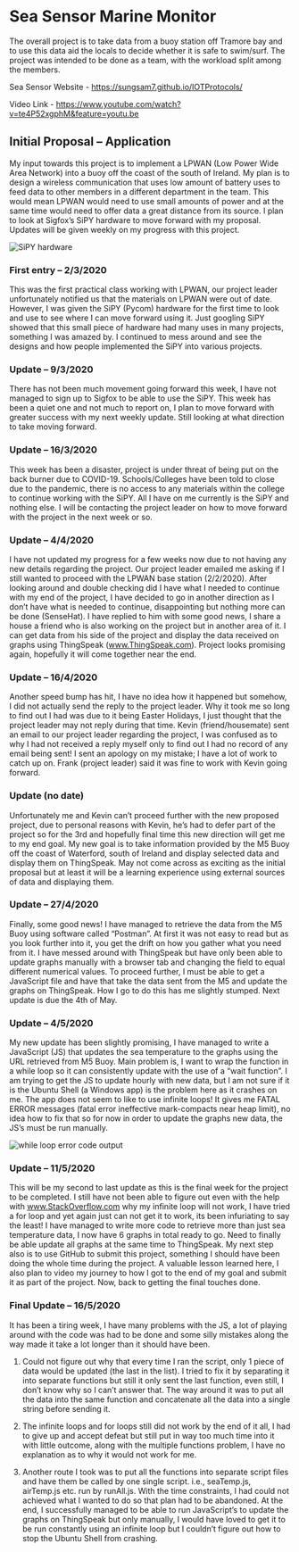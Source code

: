 # Sea Sensor Marine Monitor

The overall project is to take data from a buoy station off Tramore bay and to use this data aid the locals to decide whether it is safe to swim/surf. The project was intended to be done as a team, with the workload split among the members. 

Sea Sensor Website - https://sungsam7.github.io/IOTProtocols/

Video Link - https://www.youtube.com/watch?v=te4P52xgphM&feature=youtu.be

## Initial Proposal – Application

My input towards this project is to implement a LPWAN (Low Power Wide Area Network) into a buoy off the coast of the south of Ireland. My plan is to design a wireless communication that uses low amount of battery uses to feed data to other members in a different department in the team. This would mean LPWAN would need to use small amounts of power and at the same time would need to offer data a great distance from its source. I plan to look at Sigfox’s SiPY hardware to move forward with my proposal. Updates will be given weekly on my progress with this project.

![SiPY hardware](https://user-images.githubusercontent.com/47003202/82155608-1555f200-986e-11ea-819e-8725f7318e46.jpg)

### First entry – 2/3/2020

This was the first practical class working with LPWAN, our project leader unfortunately notified us that the materials on LPWAN were out of date. However, I was given the SiPY (Pycom) hardware for the first time to look and use to see where I can move forward using it. Just googling SiPY showed that this small piece of hardware had many uses in many projects, something I was amazed by. I continued to mess around and see the designs and how people implemented the SiPY into various projects.




### Update – 9/3/2020

There has not been much movement going forward this week, I have not managed to sign up to Sigfox to be able to use the SiPY. This week has been a quiet one and not much to report on, I plan to move forward with greater success with my next weekly update. Still looking at what direction to take moving forward. 

### Update – 16/3/2020
This week has been a disaster, project is under threat of being put on the back burner due to COVID-19. Schools/Colleges have been told to close due to the pandemic, there is no access to any materials within the college to continue working with the SiPY. All I have on me currently is the SiPY and nothing else. I will be contacting the project leader on how to move forward with the project in the next week or so. 

### Update – 4/4/2020
I have not updated my progress for a few weeks now due to not having any new details regarding the project. Our project leader emailed me asking if I still wanted to proceed with the LPWAN base station (2/2/2020). After looking around and double checking did I have what I needed to continue with my end of the project, I have decided to go in another direction as I don’t have what is needed to continue, disappointing but nothing more can be done (SenseHat). I have replied to him with some good news, I share a house a friend who is also working on the project but in another area of it.  I can get data from his side of the project and display the data received on graphs using ThingSpeak (www.ThingSpeak.com). Project looks promising again, hopefully it will come together near the end. 

### Update – 16/4/2020

Another speed bump has hit, I have no idea how it happened but somehow, I did not actually send the reply to the project leader. Why it took me so long to find out I had was due to it being Easter Holidays, I just thought that the project leader may not reply during that time. Kevin (friend/housemate) sent an email to our project leader regarding the project, I was confused as to why I had not received a reply myself only to find out I had no record of any email being sent! I sent an apology on my mistake; I have a lot of work to catch up on. Frank (project leader) said it was fine to work with Kevin going forward. 

### Update (no date) 

Unfortunately me and Kevin can’t proceed further with the new proposed project, due to personal reasons with Kevin, he’s had to defer part of the project so for the 3rd and hopefully final time this new direction will get me to my end goal. My new goal is to take information provided by the M5 Buoy off the coast of Waterford, south of Ireland and display selected data and display them on ThingSpeak. May not come across as exciting as the initial proposal but at least it will be a learning experience using external sources of data and displaying them.

### Update – 27/4/2020

Finally, some good news! I have managed to retrieve the data from the M5 Buoy using software called “Postman”. At first it was not easy to read but as you look further into it, you get the drift on how you gather what you need from it. I have messed around with ThingSpeak but have only been able to update graphs manually with a browser tab and changing the field to equal different numerical values. To proceed further, I must be able to get a JavaScript file and have that take the data sent from the M5 and update the graphs on ThingSpeak. How I go to do this has me slightly stumped. Next update is due the 4th of May. 

### Update – 4/5/2020

My new update has been slightly promising, I have managed to write a JavaScript (JS) that updates the sea temperature to the graphs using the URL retrieved from M5 Buoy. Main problem is, I want to wrap the function in a while loop so it can consistently update with the use of a “wait function”. I am trying to get the JS to update hourly with new data, but I am not sure if it is the Ubuntu Shell (a Windows app) is the problem here as it crashes on me. The app does not seem to like to use infinite loops! It gives me FATAL ERROR messages (fatal error ineffective mark-compacts near heap limit), no idea how to fix that so for now in order to update the graphs new data, the JS’s must be run manually. 

![while loop error code output](https://user-images.githubusercontent.com/47003202/82155644-4c2c0800-986e-11ea-8b87-0380124d26d3.png)


### Update – 11/5/2020

This will be my second to last update as this is the final week for the project to be completed. I still have not been able to figure out even with the help with www.StackOverflow.com why my infinite loop will not work, I have tried a for loop and yet again just can not get it to work, its been infuriating to say the least! I have managed to write more code to retrieve more than just sea temperature data, I now have 6 graphs in total ready to go. Need to finally be able update all graphs at the same time to ThingSpeak. My next step also is to use GitHub to submit this project, something I should have been doing the whole time during the project. A valuable lesson learned here, I also plan to video my journey to how I got to the end of my goal and submit it as part of the project. Now, back to getting the final touches done. 

### Final Update – 16/5/2020

It has been a tiring week, I have many problems with the JS, a lot of playing around with the code was had to be done and some silly mistakes along the way made it take a lot longer than it should have been.

   1.	Could not figure out why that every time I ran the script, only 1 piece of data would be updated (the last in the list). I tried to fix it by separating it into separate functions but still it only sent the last function, even still, I don’t know why so I can’t answer that. The way around it was to put all the data into the same function and concatenate all the data into a single string before sending it.

  2.	The infinite loops and for loops still did not work by the end of it all, I had to give up and accept defeat but still put in way too much time into it with little outcome, along with the multiple functions problem, I have no explanation as to why it would not work for me. 

  3.	Another route I took was to put all the functions into separate script files and have them be called by one single script. i.e., seaTemp.js, airTemp.js etc. run by runAll.js. With the time constraints, I had could not achieved what I wanted to do so that plan had to be abandoned.
At the end, I successfully managed to be able to run JavaScript’s to update the graphs on ThingSpeak but only manually, I would have loved to get it to be run constantly using an infinite loop but I couldn’t figure out how to stop the Ubuntu Shell from crashing. 


